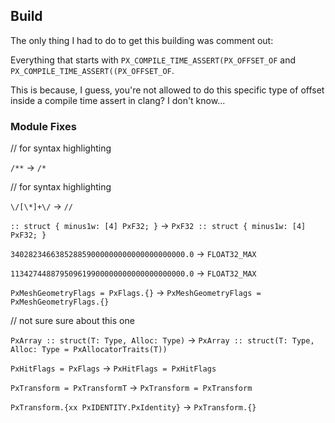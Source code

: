 
## Build

The only thing I had to do to get this building was comment out:

Everything that starts with `PX_COMPILE_TIME_ASSERT(PX_OFFSET_OF` and `PX_COMPILE_TIME_ASSERT((PX_OFFSET_OF`.

This is because, I guess, you're not allowed to do this specific type of offset inside a compile time assert in clang? I don't know...

### Module Fixes

// for syntax highlighting

`/**`
->
`/*`

// for syntax highlighting

`\/[\*]+\/`
->
`//`

`
 :: struct {
    minus1w: [4] PxF32;
}
`
->
`
PxF32 :: struct {
    minus1w: [4] PxF32;
}
`

`340282346638528859000000000000000000000.0`
->
`FLOAT32_MAX`

`113427448879509619900000000000000000000.0`
->
`FLOAT32_MAX`

`PxMeshGeometryFlags = PxFlags.{}`
->
`PxMeshGeometryFlags = PxMeshGeometryFlags.{}`

// not sure sure about this one

`PxArray :: struct(T: Type, Alloc: Type)`
->
`PxArray :: struct(T: Type, Alloc: Type = PxAllocatorTraits(T))`

`PxHitFlags = PxFlags`
->
`PxHitFlags = PxHitFlags`

`PxTransform = PxTransformT`
->
`PxTransform = PxTransform`

`PxTransform.{xx PxIDENTITY.PxIdentity}`
->
`PxTransform.{}`